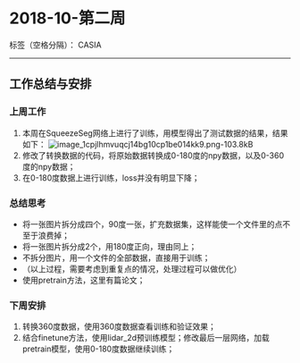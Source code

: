 ﻿# 2018-10-第二周

标签（空格分隔）： CASIA

---

## 工作总结与安排

### 上周工作


1. 本周在SqueezeSeg网络上进行了训练，用模型得出了测试数据的结果，结果如下：
![image_1cpjlhmvuqcj14bg10cp1be014kk9.png-103.8kB][1]
2. 修改了转换数据的代码，将原始数据转换成0-180度的npy数据，以及0-360度的npy数据；
3. 在0-180度数据上进行训练，loss并没有明显下降；

### 总结思考

 - 将一张图片拆分成四个，90度一张，扩充数据集，这样能使一个文件里的点不至于浪费掉；
 - 将一张图片拆分成2个，用180度正向，理由同上；
 - 不拆分图片，用一个文件的全部数据，直接用于训练；
 - （以上过程，需要考虑到重复点的情况，处理过程可以做优化） 
 - 使用pretrain方法，这里有篇论文；

### 下周安排

1. 转换360度数据，使用360度数据查看训练和验证效果；
2. 结合finetune方法，使用lidar_2d预训练模型；修改最后一层网络，加载pretrain模型，使用0-180度数据继续训练；


  [1]: http://static.zybuluo.com/usiege/thvmyvd1fo1kzy6qsunr36vg/image_1cpjlhmvuqcj14bg10cp1be014kk9.png